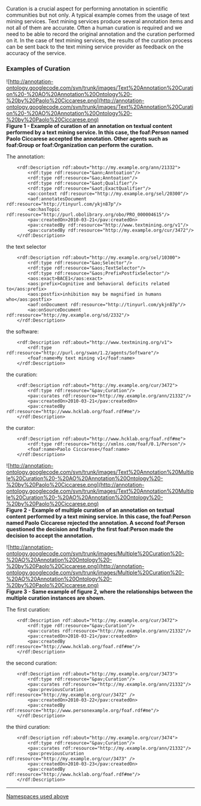 Curation is a crucial aspect for performing annotation in scientific communities but not only. A typical example comes from the usage of text mining services. Text mining services produce several annotation items and not all of them are accurate. Often a human curation is required and we need to be able to record the original annotation and the curation performed on it. In the case of text mining services, the results of the curation process can be sent back to the text mining service provider as feedback on the accuracy of the service.

### Examples of Curation ###

![http://annotation-ontology.googlecode.com/svn/trunk/images/Text%20Annotation%20Curation%20-%20AO%20Annotation%20Ontology%20-%20by%20Paolo%20Ciccarese.png](http://annotation-ontology.googlecode.com/svn/trunk/images/Text%20Annotation%20Curation%20-%20AO%20Annotation%20Ontology%20-%20by%20Paolo%20Ciccarese.png)<br />
<b>Figure 1 - Example of curation of an annotation on textual content performed by a text mining service. In this case, the foaf:Person named Paolo Ciccarese accepted the annotation. Other agents such as foaf:Group or foaf:Organization can perform the curation.</b>

The annotation:

```
    <rdf:Description rdf:about="http://my.example.org/ann/21332">
        <rdf:type rdf:resource="&ann;Anntoation"/>
        <rdf:type rdf:resource="&ao;Anntoation"/>
        <rdf:type rdf:resource="&aot;Qualifier"/>
        <rdf:type rdf:resource="&aot;ExactQualifier"/>
        <ao:context rdf:resource="http://my.example.org/sel/20300"/>
        <aof:annotatesDocument rdf:resource="http://tinyurl.com/ykjn87p"/>
        <ao:hasTopic rdf:resource="http://purl.obolibrary.org/obo/PRO_000004615"/>
        <pav:createdOn>2010-03-21</pav:createdOn>
        <pav:createdBy rdf:resource="http://www.textmining.org/v1"/>
        <pav:curatedBy rdf:resource="http://my.example.org/cur/3472"/>
    </rdf:Description> 
```

the text selector

```
    <rdf:Description rdf:about="http://my.example.org/sel/10300">
        <rdf:type rdf:resource="&ao;Selector"/>
        <rdf:type rdf:resource="&aos;TextSelector"/>
        <rdf:type rdf:resource="&aos;PrefixPostfixSelector"/>
        <aos:exact>BACE1</aos:exact>
        <aos:prefix>Cognitive and behavioral deficits related to</aos:prefix>
        <aos:postfix>inhibition may be magnified in humans who</aos:postfix>
        <aof:onDocument rdf:resource="http://tinyurl.com/ykjn87p"/>
        <ao:onSourceDocument rdf:resource="http://my.example.org/sd/2332"/>
    </rdf:Description>
```

the software:

```
    <rdf:Description rdf:about="http://www.textmining.org/v1">
        <rdf:type rdf:resource="http://purl.org/swan/1.2/agents/Software"/>
        <foaf:name>My text mining v1</foaf:name>
    </rdf:Description> 
```

the curation:

```
    <rdf:Description rdf:about="http://my.example.org/cur/3472">
        <rdf:type rdf:resource="&pav;Curation"/>
        <pav:curates rdf:resource="http://my.example.org/ann/21332"/>
        <pav:createdOn>2010-03-21</pav:createdOn>
        <pav:createdBy rdf:resource="http://www.hcklab.org/foaf.rdf#me"/>
    </rdf:Description> 
```

the curator:

```
    <rdf:Description rdf:about="http://www.hcklab.org/foaf.rdf#me">
        <rdf:type rdf:resource="http://xmlns.com/foaf/0.1/Person"/>
        <foaf:name>Paolo Ciccarese</foaf:name>
    </rdf:Description> 
```


![http://annotation-ontology.googlecode.com/svn/trunk/images/Text%20Annotation%20Multiple%20Curation%20-%20AO%20Annotation%20Ontology%20-%20by%20Paolo%20Ciccarese.png](http://annotation-ontology.googlecode.com/svn/trunk/images/Text%20Annotation%20Multiple%20Curation%20-%20AO%20Annotation%20Ontology%20-%20by%20Paolo%20Ciccarese.png)<br />
<b>Figure 2 - Example of multiple curation of an annotation on textual content performed by a text mining service. In this case, the foaf:Person named Paolo Ciccarese rejected the annotation. A second foaf:Person questioned the decision and finally the first foaf:Person made the decision to accept the annotation.</b>

![http://annotation-ontology.googlecode.com/svn/trunk/images/Multiple%20Curation%20-%20AO%20Annotation%20Ontology%20-%20by%20Paolo%20Ciccarese.png](http://annotation-ontology.googlecode.com/svn/trunk/images/Multiple%20Curation%20-%20AO%20Annotation%20Ontology%20-%20by%20Paolo%20Ciccarese.png)<br />
<b>Figure 3 - Same example of figure 2, where the relationships between the multiple curation instances are shown.</b>

The first curation:

```
    <rdf:Description rdf:about="http://my.example.org/cur/3472">
        <rdf:type rdf:resource="&pav;Curation"/>
        <pav:curates rdf:resource="http://my.example.org/ann/21332"/>
        <pav:createdOn>2010-03-21</pav:createdOn>
        <pav:createdBy rdf:resource="http://www.hcklab.org/foaf.rdf#me"/>
    </rdf:Description> 
```

the second curation:

```
    <rdf:Description rdf:about="http://my.example.org/cur/3473">
        <rdf:type rdf:resource="&pav;Curation"/>
        <pav:curates rdf:resource="http://my.example.org/ann/21332"/>
        <pav:previousCuration rdf:resource="http://my.example.org/cur/3472" />
        <pav:createdOn>2010-03-22</pav:createdOn>
        <pav:createdBy rdf:resource="http://www.personexample.org/foaf.rdf#me"/>
    </rdf:Description> 
```

the third curation:

```
    <rdf:Description rdf:about="http://my.example.org/cur/3474">
        <rdf:type rdf:resource="&pav;Curation"/>
        <pav:curates rdf:resource="http://my.example.org/ann/21332"/>
        <pav:previousCuration rdf:resource="http://my.example.org/cur/3473" />
        <pav:createdOn>2010-03-23</pav:createdOn>
        <pav:createdBy rdf:resource="http://www.hcklab.org/foaf.rdf#me"/>
    </rdf:Description> 
```

---

[Namespaces used above](Namespaces.md)